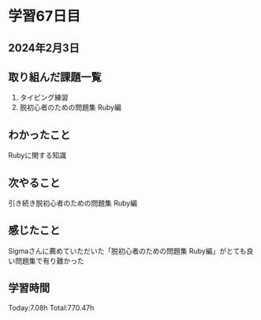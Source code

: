 # 学習67日目
## 2024年2月3日
## 取り組んだ課題一覧
1. タイピング練習
5. 脱初心者のための問題集 Ruby編
## わかったこと
Rubyに関する知識
## 次やること
引き続き脱初心者のための問題集 Ruby編
## 感じたこと
Sigmaさんに薦めていただいた「脱初心者のための問題集 Ruby編」がとても良い問題集で有り難かった
## 学習時間
 Today:7.08h
 Total:770.47h
